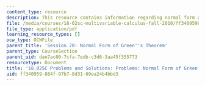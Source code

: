 ```yaml
---
content_type: resource
description: This resource contains information regarding normal form of green's theorem.
file: /media/courses/18-02sc-multivariable-calculus-fall-2010/ff340959884f97b78d3169ea24b4bbd3_MIT18_02SC_pb_70_comb.pdf
file_type: application/pdf
learning_resource_types: []
ocw_type: OCWFile
parent_title: 'Session 70: Normal Form of Green''s Theorem'
parent_type: CourseSection
parent_uid: dae7ac00-7cfa-7edb-c3d6-3aa45f355773
resourcetype: Document
title: '18.02SC Problems and Solutions: Problems: Normal Form of Green''s Theorem'
uid: ff340959-884f-97b7-8d31-69ea24b4bbd3
---
```

